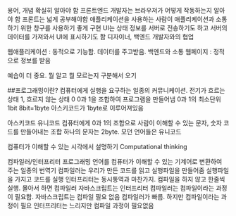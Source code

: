 용어, 개념 확실히 알아야 함
프론트엔드 개발자는 브라우저가 어떻게 작동하는지 알아야 함
프론트는 넓게 공부해야함
애플리케이션을 사용하는 사람이 애플리케이션과 소통하기 위한 창구를 사용하기 좋게 구현
UI는 상태 정보를 서버로 전송하기도 하고 서버의 데이터를 가져와서 UI에 표시하기도 함
디자이너, 백엔드 개발자와의 협업

웹애플리케이션 : 동적으로 기능함. 데이터를 주고받음. 백엔드와 소통
웹페이지 : 정적으로 정보를 받음

예습이 더 중요. 뭘 알고 뭘 모르는지 구분해서 오기

##프로그래밍이란?
컴퓨터에게 실행을 요구하는 일종의 커뮤니케이션. 
전기가 흐르는 상태 1, 흐르지 않는 상태 0
0과 1을 조합하여 프로그램을 만들어냄
0과 1의 최소단위 1bit
8bit=1byte
아스키코드가 1byte로 이루어져있음

아스키코드
유니코드
컴퓨터에게 0과 1의 조합으로 사람이 이해할 수 있는 문자, 숫자 코드를 만들어내는 조합
하나의 문자는 2byte.
모던 언어들은 유니코드

컴퓨터가 이해할 수 있는 시각에서 설명하기
Computational thinking

컴파일러/인터프리터
프로그래밍 언어를 컴퓨터가 이해할 수 있는 기계어로 변환하여 주는 일종의 번역기
컴파일러는 우리가 만든 코드를 읽고 실행파일을 만들어줌
실행파일을 가지고 코드를 실행
인터프리터는 동시통역과 마찬가지. 컴파일을 하지 않고 한줄씩 실행. 몰아서 하면 컴파일러
자바스크립트는 인터프리터
컴파일러는 컴파일이라는 과정이 필요함. 자바스크립트는 컴파일 필요 없음
컴파일러가 빠름. 하지만 컴파일이라는 과정이 필요
인터프리터는 느리지만 컴파일 과정이 필요없음
 

